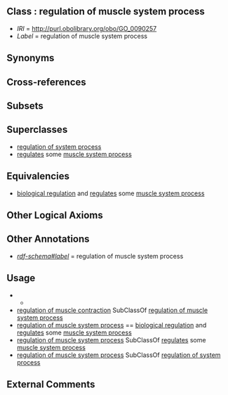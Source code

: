 
## Class : regulation of muscle system process

 * *IRI* = http://purl.obolibrary.org/obo/GO_0090257
 * *Label* = regulation of muscle system process

## Synonyms


## Cross-references


## Subsets


## Superclasses

 * [regulation of system process](../../GO/57/GO_0044057.md)
 * [regulates](../../RO/11/RO_0002211.md) some [muscle system process](../../GO/12/GO_0003012.md)

## Equivalencies

 * [biological regulation](../../GO/07/GO_0065007.md) and [regulates](../../RO/11/RO_0002211.md) some [muscle system process](../../GO/12/GO_0003012.md)

## Other Logical Axioms


## Other Annotations

 * *[rdf-schema#label](../../el/rdf-schema#label.md)* = regulation of muscle system process

## Usage

 * -
 * [regulation of muscle contraction](../../GO/37/GO_0006937.md) SubClassOf [regulation of muscle system process](../../GO/57/GO_0090257.md)
 * [regulation of muscle system process](../../GO/57/GO_0090257.md) == [biological regulation](../../GO/07/GO_0065007.md) and [regulates](../../RO/11/RO_0002211.md) some [muscle system process](../../GO/12/GO_0003012.md)
 * [regulation of muscle system process](../../GO/57/GO_0090257.md) SubClassOf [regulates](../../RO/11/RO_0002211.md) some [muscle system process](../../GO/12/GO_0003012.md)
 * [regulation of muscle system process](../../GO/57/GO_0090257.md) SubClassOf [regulation of system process](../../GO/57/GO_0044057.md)

## External Comments

